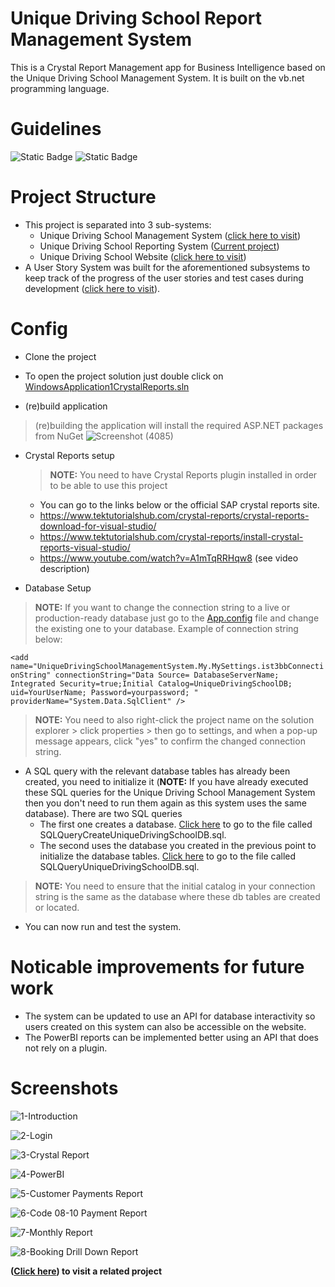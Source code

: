 # Unique Driving School Report Management System 

This is a Crystal Report Management app for Business Intelligence based on the Unique Driving School Management System. It is built on the vb.net programming language.

# Guidelines

![Static Badge](https://img.shields.io/badge/Visual%20Studio-2010%20or%20later-green) ![Static Badge](https://img.shields.io/badge/.Net%20Framework-4-blue)

# Project Structure

- This project is separated into 3 sub-systems:
  - Unique Driving School Management System ([click here to visit](/../../../UniqueDrivingSchoolManagementSystem))
  - Unique Driving School Reporting System ([Current project](/))
  - Unique Driving School Website ([click here to visit](/../../../UniqueDrivingSchoolWebsite))
- A User Story System was built for the aforementioned subsystems to keep track of the progress of the user stories and test cases during development  ([click here to visit](/../../../UserStoryApp)).

# Config

- Clone the project
- To open the project solution just double click on [WindowsApplication1CrystalReports.sln](/WindowsApplication1CrystalReports.sln) 

- (re)build application
> (re)building the application will install the required ASP.NET packages from NuGet
![Screenshot (4085)](https://github.com/LuckyMaley/UniqueDrivingSchoolReportingSystem/assets/58641501/302508b0-9f80-43d2-9d7e-454cc445c11f)

- Crystal Reports setup
  > **NOTE:** You need to have Crystal Reports plugin installed in order to be able to use this project

  - You can go to the links below or the official SAP crystal reports site.
  - https://www.tektutorialshub.com/crystal-reports/crystal-reports-download-for-visual-studio/
  - https://www.tektutorialshub.com/crystal-reports/install-crystal-reports-visual-studio/
  - https://www.youtube.com/watch?v=A1mTqRRHqw8 (see video description)

- Database Setup
> **NOTE:** If you want to change the connection string to a live or production-ready database just go to the [App.config](/App.config) file and change the existing one to your database. Example of connection string below:

 ```<add name="UniqueDrivingSchoolManagementSystem.My.MySettings.ist3bbConnectionString" connectionString="Data Source= DatabaseServerName; Integrated Security=true;Initial Catalog=UniqueDrivingSchoolDB; uid=YourUserName; Password=yourpassword; " providerName="System.Data.SqlClient" />``` 
 
 > **NOTE:** You need to also right-click the project name on the solution explorer > click properties > then go to settings, and when a pop-up message appears, click "yes" to confirm the changed connection string.

- A SQL query with the relevant database tables has already been created, you need to initialize it (**NOTE:** If you have already executed these SQL queries for the Unique Driving School Management System then you don't need to run them again as this system uses the same database). There are two SQL queries
  - The first one creates a database. [Click here](/UniqueDrivingSchoolManagementSystem/SQLQueryCreateUniqueDrivingSchoolDB.sql) to go to the file called SQLQueryCreateUniqueDrivingSchoolDB.sql.
  - The second uses the database you created in the previous point to initialize the database tables. [Click here](/UniqueDrivingSchoolManagementSystem/SQLQueryUniqueDrivingSchoolDB.sql) to go to the file called SQLQueryUniqueDrivingSchoolDB.sql.

> **NOTE:** You need to ensure that the initial catalog in your connection string is the same as the database where these db tables are created or located.

- You can now run and test the system.

# Noticable improvements for future work

- The system can be updated to use an API for database interactivity so users created on this system can also be accessible on the website.
- The PowerBI reports can be implemented better using an API that does not rely on a plugin.

# Screenshots

![1-Introduction](https://github.com/LuckyMaley/UniqueDrivingSchoolReportingSystem/assets/58641501/14bc72eb-233e-42b7-9ba8-4059cbd80812)

![2-Login](https://github.com/LuckyMaley/UniqueDrivingSchoolReportingSystem/assets/58641501/3244d030-d66a-44ad-86d7-2e369dcba039)

![3-Crystal Report](https://github.com/LuckyMaley/UniqueDrivingSchoolReportingSystem/assets/58641501/57e72fca-36b2-47c4-b626-9e6799e96f52)

![4-PowerBI](https://github.com/LuckyMaley/UniqueDrivingSchoolReportingSystem/assets/58641501/29648d74-899b-41ed-96df-210699646ab9)

![5-Customer Payments Report](https://github.com/LuckyMaley/UniqueDrivingSchoolReportingSystem/assets/58641501/eea072c7-0d62-41ce-ae5c-453368a0447e)

![6-Code 08-10 Payment Report](https://github.com/LuckyMaley/UniqueDrivingSchoolReportingSystem/assets/58641501/f8b56b36-b4b1-4c94-bd8a-7a472e996a98)

![7-Monthly Report](https://github.com/LuckyMaley/UniqueDrivingSchoolReportingSystem/assets/58641501/9a3e62a7-ff6d-45c1-b4ee-b88a031897ef)

![8-Booking Drill Down Report](https://github.com/LuckyMaley/UniqueDrivingSchoolReportingSystem/assets/58641501/e3212310-157f-4380-a3be-5608f5cb694e)

**([Click here](/../../../UniqueDrivingSchoolWebsite)) to visit a related project**
